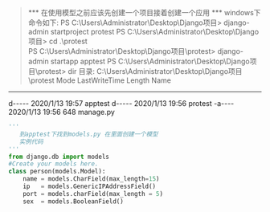 > *** 在使用模型之前应该先创建一个项目接着创建一个应用 ***
>windows下命令如下:
PS C:\Users\Administrator\Desktop\Django项目> django-admin startproject protest
PS C:\Users\Administrator\Desktop\Django项目> cd .\protest\
PS C:\Users\Administrator\Desktop\Django项目\protest> django-admin startapp apptest
PS C:\Users\Administrator\Desktop\Django项目\protest> dir
    目录: C:\Users\Administrator\Desktop\Django项目\protest
Mode                LastWriteTime         Length Name
----                -------------         ------ ----
d-----        2020/1/13     19:57                apptest
d-----        2020/1/13     19:56                protest
-a----        2020/1/13     19:56            648 manage.py
```python
'''
   到apptest下找到models.py 在里面创建一个模型
   实例代码
'''
from django.db import models
#Create your models here.
class person(models.Model):
	name = models.CharField(max_length=15)
	ip   = models.GenericIPAddressField()
	port = models.charField(max_length = 5)
	sex  = models.BooleanField()
```
